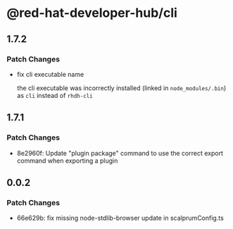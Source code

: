 # @red-hat-developer-hub/cli

## 1.7.2

### Patch Changes

- fix cli executable name

  the cli executable was incorrectly installed (linked in `node_modules/.bin`) as `cli` instead of `rhdh-cli`

## 1.7.1

### Patch Changes

- 8e2960f: Update "plugin package" command to use the correct export command when exporting a plugin

## 0.0.2

### Patch Changes

- 66e629b: fix missing node-stdlib-browser update in scalprumConfig.ts
